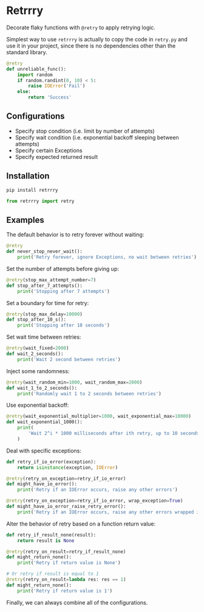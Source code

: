 # Retrrry

Decorate flaky functions with `@retry` to apply retrying logic.

Simplest way to use `retrrry` is actually to copy the code in `retry.py` and use it in your
project, since there is no dependencies other than the standard library.

```python
@retry
def unreliable_func():
    import random
    if random.randint(0, 10) < 5:
        raise IOError('Fail')
    else:
        return 'Success'
```

## Configurations

- Specify stop condition (i.e. limit by number of attempts)
- Specify wait condition (i.e. exponential backoff sleeping between attempts)
- Specify certain Exceptions
- Specify expected returned result

## Installation

```sh
pip install retrrry
```

```python
from retrrry import retry
```

## Examples

The default behavior is to retry forever without waiting:

```python
@retry
def never_stop_never_wait():
    print('Retry forever, ignore Exceptions, no wait between retries')
```

Set the number of attempts before giving up:

```python
@retry(stop_max_attempt_number=7)
def stop_after_7_attempts():
    print('Stopping after 7 attempts')
```

Set a boundary for time for retry:

```python
@retry(stop_max_delay=10000)
def stop_after_10_s():
    print('Stopping after 10 seconds')
```

Set wait time between retries:

```python
@retry(wait_fixed=2000)
def wait_2_seconds():
    print('Wait 2 second between retries')
```

Inject some randomness:

```python
@retry(wait_random_min=1000, wait_random_max=2000)
def wait_1_to_2_seconds():
    print('Randomly wait 1 to 2 seconds between retries')
```

Use exponential backoff:

```python
@retry(wait_exponential_multiplier=1000, wait_exponential_max=10000)
def wait_exponential_1000():
    print(
        'Wait 2^i * 1000 milliseconds after ith retry, up to 10 seconds, then 10 seconds afterwards'
    )
```

Deal with specific exceptions:

```python
def retry_if_io_error(exception):
    return isinstance(exception, IOError)

@retry(retry_on_exception=retry_if_io_error)
def might_have_io_error():
    print('Retry if an IOError occurs, raise any other errors')

@retry(retry_on_exception=retry_if_io_error, wrap_exception=True)
def might_have_io_error_raise_retry_error():
    print('Retry if an IOError occurs, raise any other errors wrapped in RetryError')
```

Alter the behavior of retry based on a function return value:

```python
def retry_if_result_none(result):
    return result is None

@retry(retry_on_result=retry_if_result_none)
def might_return_none():
    print('Retry if return value is None')

# Or retry if result is equal to 1
@retry(retry_on_result=lambda res: res == 1)
def might_return_none():
    print('Retry if return value is 1')
```

Finally, we can always combine all of the configurations.
